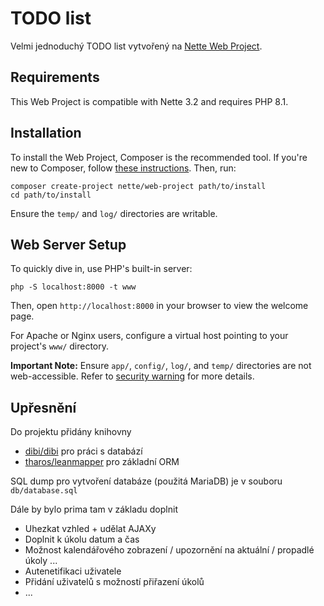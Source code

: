 TODO list
=================

Velmi jednoduchý TODO list vytvořený na [Nette Web Project](https://github.com/nette/web-project).

Requirements
------------

This Web Project is compatible with Nette 3.2 and requires PHP 8.1.


Installation
------------

To install the Web Project, Composer is the recommended tool. If you're new to Composer,
follow [these instructions](https://doc.nette.org/composer). Then, run:

	composer create-project nette/web-project path/to/install
	cd path/to/install

Ensure the `temp/` and `log/` directories are writable.


Web Server Setup
----------------

To quickly dive in, use PHP's built-in server:

	php -S localhost:8000 -t www

Then, open `http://localhost:8000` in your browser to view the welcome page.

For Apache or Nginx users, configure a virtual host pointing to your project's `www/` directory.

**Important Note:** Ensure `app/`, `config/`, `log/`, and `temp/` directories are not web-accessible.
Refer to [security warning](https://nette.org/security-warning) for more details.


Upřesnění
----------------

Do projektu přidány knihovny
- [dibi/dibi](https://dibiphp.com/) pro práci s databází
- [tharos/leanmapper](https://leanmapper.com/) pro základní ORM

SQL dump pro vytvoření databáze (použitá MariaDB) je v souboru `db/database.sql`

Dále by bylo prima tam v základu doplnit
- Uhezkat vzhled + udělat AJAXy
- Doplnit k úkolu datum a čas
- Možnost kalendářového zobrazení / upozornění na aktuální / propadlé úkoly ...
- Autenetifikaci uživatele
- Přidání uživatelů s možností přiřazení úkolů
- ...
